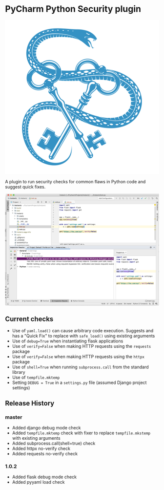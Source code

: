 # PyCharm Python Security plugin

![](src/main/resources/META-INF/pluginIcon.svg)

A plugin to run security checks for common flaws in Python code and suggest quick fixes.

![](src/main/resources/META-INF/screenshot.png)

## Current checks

* Use of `yaml.load()` can cause arbitrary code execution. Suggests and has a "Quick Fix" to replace with `safe_load()` using existing arguments
* Use of `debug=True` when instantiating flask applications
* Use of `verify=False` when making HTTP requests using the `requests` package
* Use of `verify=False` when making HTTP requests using the `httpx` package
* Use of `shell=True` when running `subprocess.call` from the standard library
* Use of `tempfile.mktemp`
* Setting `DEBUG = True` in a `settings.py` file (assumed Django project settings)

## Release History

### master

* Added django debug mode check
* Added `tempfile.mktemp` check with fixer to replace `tempfile.mkstemp` with existing arguments
* Added subprocess.call(shell=true) check
* Added httpx no-verify check
* Added requests no-verify check

### 1.0.2

* Added flask debug mode check
* Added pyyaml load check

